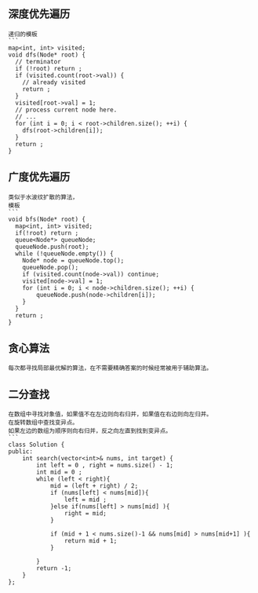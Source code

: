 ## 深度优先遍历
	
	递归的模板
	```
	map<int, int> visited;
	void dfs(Node* root) {
	  // terminator
	  if (!root) return ;
	  if (visited.count(root->val)) {
	    // already visited
	    return ;
	  }
	  visited[root->val] = 1;
	  // process current node here. 
	  // ...
	  for (int i = 0; i < root->children.size(); ++i) {
	    dfs(root->children[i]);
	  }
	  return ;
	}

## 广度优先遍历
	类似于水波纹扩散的算法，
	模板
	```
	void bfs(Node* root) {
	  map<int, int> visited;
	  if(!root) return ;
	  queue<Node*> queueNode;
	  queueNode.push(root);
	  while (!queueNode.empty()) {
	    Node* node = queueNode.top();
	    queueNode.pop();
	    if (visited.count(node->val)) continue;
	    visited[node->val] = 1;
	    for (int i = 0; i < node->children.size(); ++i) {
	        queueNode.push(node->children[i]);
	    }
	  }
	  return ;
	}

## 贪心算法
	每次都寻找局部最优解的算法，在不需要精确答案的时候经常被用于辅助算法。


## 二分查找
	在数组中寻找对象值，如果值不在左边则向右归并，如果值在右边则向左归并。
	在旋转数组中查找变异点。
	如果左边的数组为顺序则向右归并，反之向左直到找到变异点。
	```
	class Solution {
	public:
	    int search(vector<int>& nums, int target) {
	        int left = 0 , right = nums.size() - 1;
	        int mid = 0 ;
	        while (left < right){
	            mid = (left + right) / 2;
	            if (nums[left] < nums[mid]){
	                left = mid ;
	            }else if(nums[left] > nums[mid] ){
	                right = mid;
	            }
	            
	            if (mid + 1 < nums.size()-1 && nums[mid] > nums[mid+1] ){
	                return mid + 1; 
	            }
	            
	        }
	        return -1;
	    }
	};
	
	

	

